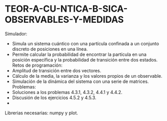 # TEOR-A-CU-NTICA-B-SICA-OBSERVABLES-Y-MEDIDAS
Simulador:
- Simula un sistema cuántico con una partícula confinada a un conjunto discreto de posiciones en una línea.
- Permite calcular la probabilidad de encontrar la partícula en una posición específica y la probabilidad de transición entre dos estados.
Retos de programación:
- Amplitud de transición entre dos vectores.
- Cálculo de la media, la varianza y los valores propios de un observable.
- Simulación de la dinámica del sistema con una serie de matrices.
Problemas:
- Soluciones a los problemas 4.3.1, 4.3.2, 4.4.1 y 4.4.2.
- Discusión de los ejercicios 4.5.2 y 4.5.3.
- 
Librerias necesarias: numpy y plot.
